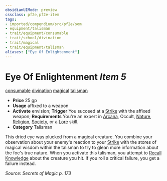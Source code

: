 ```yaml
---
obsidianUIMode: preview
cssclass: pf2e,pf2e-item
tags:
- imported/compendium/src/pf2e/som
- equipment/talisman
- trait/equipment/consumable
- trait/school/divination
- trait/magical
- trait/equipment/talisman
aliases: ["Eye Of Enlightenment"]
---
```

# Eye Of Enlightenment *Item 5*  
[consumable](consumable.md)  [divination](divination.md)  [magical](magical.md)  [talisman](talisman.md)  

- **Price** 25 gp
- **Usage** affixed to a weapon
- **Activate** envision; **Trigger** You succeed at a [Strike](strike.md) with the affixed weapon; **Requirements** You're an expert in [Arcana](../../skills.md#Arcana), Occult, [Nature](../../skills.md#Nature), [Religion](../../skills.md#Religion), [Society](../../skills.md#Society), or a [Lore](../../skills.md#Lore) skill.
- **Category** Talisman

This dried eye was plucked from a magical creature. You combine your observation about your enemy's reaction to your [Strike](strike.md) with the stores of magical wisdom within the talisman to try to glean more information about the foe's true nature. When you activate this talisman, you attempt to [Recall Knowledge](recall-knowledge.md) about the creature you hit. If you roll a critical failure, you get a failure instead.

*Source: Secrets of Magic p. 173*